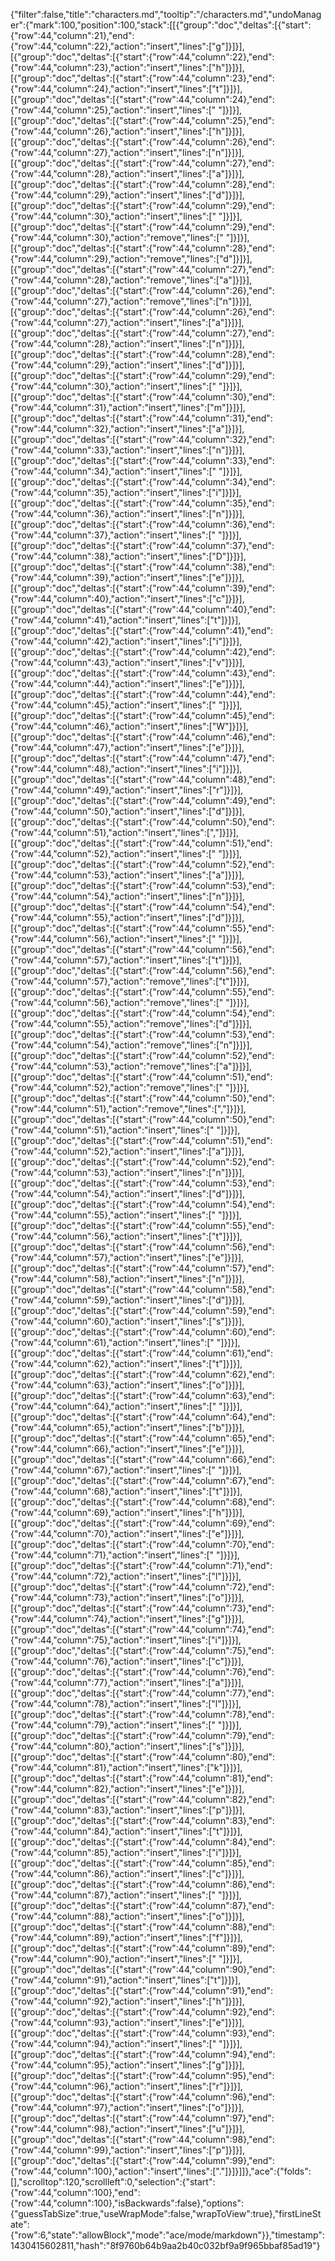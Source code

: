 {"filter":false,"title":"characters.md","tooltip":"/characters.md","undoManager":{"mark":100,"position":100,"stack":[[{"group":"doc","deltas":[{"start":{"row":44,"column":21},"end":{"row":44,"column":22},"action":"insert","lines":["g"]}]}],[{"group":"doc","deltas":[{"start":{"row":44,"column":22},"end":{"row":44,"column":23},"action":"insert","lines":["h"]}]}],[{"group":"doc","deltas":[{"start":{"row":44,"column":23},"end":{"row":44,"column":24},"action":"insert","lines":["t"]}]}],[{"group":"doc","deltas":[{"start":{"row":44,"column":24},"end":{"row":44,"column":25},"action":"insert","lines":[" "]}]}],[{"group":"doc","deltas":[{"start":{"row":44,"column":25},"end":{"row":44,"column":26},"action":"insert","lines":["h"]}]}],[{"group":"doc","deltas":[{"start":{"row":44,"column":26},"end":{"row":44,"column":27},"action":"insert","lines":["n"]}]}],[{"group":"doc","deltas":[{"start":{"row":44,"column":27},"end":{"row":44,"column":28},"action":"insert","lines":["a"]}]}],[{"group":"doc","deltas":[{"start":{"row":44,"column":28},"end":{"row":44,"column":29},"action":"insert","lines":["d"]}]}],[{"group":"doc","deltas":[{"start":{"row":44,"column":29},"end":{"row":44,"column":30},"action":"insert","lines":[" "]}]}],[{"group":"doc","deltas":[{"start":{"row":44,"column":29},"end":{"row":44,"column":30},"action":"remove","lines":[" "]}]}],[{"group":"doc","deltas":[{"start":{"row":44,"column":28},"end":{"row":44,"column":29},"action":"remove","lines":["d"]}]}],[{"group":"doc","deltas":[{"start":{"row":44,"column":27},"end":{"row":44,"column":28},"action":"remove","lines":["a"]}]}],[{"group":"doc","deltas":[{"start":{"row":44,"column":26},"end":{"row":44,"column":27},"action":"remove","lines":["n"]}]}],[{"group":"doc","deltas":[{"start":{"row":44,"column":26},"end":{"row":44,"column":27},"action":"insert","lines":["a"]}]}],[{"group":"doc","deltas":[{"start":{"row":44,"column":27},"end":{"row":44,"column":28},"action":"insert","lines":["n"]}]}],[{"group":"doc","deltas":[{"start":{"row":44,"column":28},"end":{"row":44,"column":29},"action":"insert","lines":["d"]}]}],[{"group":"doc","deltas":[{"start":{"row":44,"column":29},"end":{"row":44,"column":30},"action":"insert","lines":[" "]}]}],[{"group":"doc","deltas":[{"start":{"row":44,"column":30},"end":{"row":44,"column":31},"action":"insert","lines":["m"]}]}],[{"group":"doc","deltas":[{"start":{"row":44,"column":31},"end":{"row":44,"column":32},"action":"insert","lines":["a"]}]}],[{"group":"doc","deltas":[{"start":{"row":44,"column":32},"end":{"row":44,"column":33},"action":"insert","lines":["n"]}]}],[{"group":"doc","deltas":[{"start":{"row":44,"column":33},"end":{"row":44,"column":34},"action":"insert","lines":[" "]}]}],[{"group":"doc","deltas":[{"start":{"row":44,"column":34},"end":{"row":44,"column":35},"action":"insert","lines":["i"]}]}],[{"group":"doc","deltas":[{"start":{"row":44,"column":35},"end":{"row":44,"column":36},"action":"insert","lines":["n"]}]}],[{"group":"doc","deltas":[{"start":{"row":44,"column":36},"end":{"row":44,"column":37},"action":"insert","lines":[" "]}]}],[{"group":"doc","deltas":[{"start":{"row":44,"column":37},"end":{"row":44,"column":38},"action":"insert","lines":["D"]}]}],[{"group":"doc","deltas":[{"start":{"row":44,"column":38},"end":{"row":44,"column":39},"action":"insert","lines":["e"]}]}],[{"group":"doc","deltas":[{"start":{"row":44,"column":39},"end":{"row":44,"column":40},"action":"insert","lines":["c"]}]}],[{"group":"doc","deltas":[{"start":{"row":44,"column":40},"end":{"row":44,"column":41},"action":"insert","lines":["t"]}]}],[{"group":"doc","deltas":[{"start":{"row":44,"column":41},"end":{"row":44,"column":42},"action":"insert","lines":["i"]}]}],[{"group":"doc","deltas":[{"start":{"row":44,"column":42},"end":{"row":44,"column":43},"action":"insert","lines":["v"]}]}],[{"group":"doc","deltas":[{"start":{"row":44,"column":43},"end":{"row":44,"column":44},"action":"insert","lines":["e"]}]}],[{"group":"doc","deltas":[{"start":{"row":44,"column":44},"end":{"row":44,"column":45},"action":"insert","lines":[" "]}]}],[{"group":"doc","deltas":[{"start":{"row":44,"column":45},"end":{"row":44,"column":46},"action":"insert","lines":["W"]}]}],[{"group":"doc","deltas":[{"start":{"row":44,"column":46},"end":{"row":44,"column":47},"action":"insert","lines":["e"]}]}],[{"group":"doc","deltas":[{"start":{"row":44,"column":47},"end":{"row":44,"column":48},"action":"insert","lines":["i"]}]}],[{"group":"doc","deltas":[{"start":{"row":44,"column":48},"end":{"row":44,"column":49},"action":"insert","lines":["r"]}]}],[{"group":"doc","deltas":[{"start":{"row":44,"column":49},"end":{"row":44,"column":50},"action":"insert","lines":["d"]}]}],[{"group":"doc","deltas":[{"start":{"row":44,"column":50},"end":{"row":44,"column":51},"action":"insert","lines":[","]}]}],[{"group":"doc","deltas":[{"start":{"row":44,"column":51},"end":{"row":44,"column":52},"action":"insert","lines":[" "]}]}],[{"group":"doc","deltas":[{"start":{"row":44,"column":52},"end":{"row":44,"column":53},"action":"insert","lines":["a"]}]}],[{"group":"doc","deltas":[{"start":{"row":44,"column":53},"end":{"row":44,"column":54},"action":"insert","lines":["n"]}]}],[{"group":"doc","deltas":[{"start":{"row":44,"column":54},"end":{"row":44,"column":55},"action":"insert","lines":["d"]}]}],[{"group":"doc","deltas":[{"start":{"row":44,"column":55},"end":{"row":44,"column":56},"action":"insert","lines":[" "]}]}],[{"group":"doc","deltas":[{"start":{"row":44,"column":56},"end":{"row":44,"column":57},"action":"insert","lines":["t"]}]}],[{"group":"doc","deltas":[{"start":{"row":44,"column":56},"end":{"row":44,"column":57},"action":"remove","lines":["t"]}]}],[{"group":"doc","deltas":[{"start":{"row":44,"column":55},"end":{"row":44,"column":56},"action":"remove","lines":[" "]}]}],[{"group":"doc","deltas":[{"start":{"row":44,"column":54},"end":{"row":44,"column":55},"action":"remove","lines":["d"]}]}],[{"group":"doc","deltas":[{"start":{"row":44,"column":53},"end":{"row":44,"column":54},"action":"remove","lines":["n"]}]}],[{"group":"doc","deltas":[{"start":{"row":44,"column":52},"end":{"row":44,"column":53},"action":"remove","lines":["a"]}]}],[{"group":"doc","deltas":[{"start":{"row":44,"column":51},"end":{"row":44,"column":52},"action":"remove","lines":[" "]}]}],[{"group":"doc","deltas":[{"start":{"row":44,"column":50},"end":{"row":44,"column":51},"action":"remove","lines":[","]}]}],[{"group":"doc","deltas":[{"start":{"row":44,"column":50},"end":{"row":44,"column":51},"action":"insert","lines":[" "]}]}],[{"group":"doc","deltas":[{"start":{"row":44,"column":51},"end":{"row":44,"column":52},"action":"insert","lines":["a"]}]}],[{"group":"doc","deltas":[{"start":{"row":44,"column":52},"end":{"row":44,"column":53},"action":"insert","lines":["n"]}]}],[{"group":"doc","deltas":[{"start":{"row":44,"column":53},"end":{"row":44,"column":54},"action":"insert","lines":["d"]}]}],[{"group":"doc","deltas":[{"start":{"row":44,"column":54},"end":{"row":44,"column":55},"action":"insert","lines":[" "]}]}],[{"group":"doc","deltas":[{"start":{"row":44,"column":55},"end":{"row":44,"column":56},"action":"insert","lines":["t"]}]}],[{"group":"doc","deltas":[{"start":{"row":44,"column":56},"end":{"row":44,"column":57},"action":"insert","lines":["e"]}]}],[{"group":"doc","deltas":[{"start":{"row":44,"column":57},"end":{"row":44,"column":58},"action":"insert","lines":["n"]}]}],[{"group":"doc","deltas":[{"start":{"row":44,"column":58},"end":{"row":44,"column":59},"action":"insert","lines":["d"]}]}],[{"group":"doc","deltas":[{"start":{"row":44,"column":59},"end":{"row":44,"column":60},"action":"insert","lines":["s"]}]}],[{"group":"doc","deltas":[{"start":{"row":44,"column":60},"end":{"row":44,"column":61},"action":"insert","lines":[" "]}]}],[{"group":"doc","deltas":[{"start":{"row":44,"column":61},"end":{"row":44,"column":62},"action":"insert","lines":["t"]}]}],[{"group":"doc","deltas":[{"start":{"row":44,"column":62},"end":{"row":44,"column":63},"action":"insert","lines":["o"]}]}],[{"group":"doc","deltas":[{"start":{"row":44,"column":63},"end":{"row":44,"column":64},"action":"insert","lines":[" "]}]}],[{"group":"doc","deltas":[{"start":{"row":44,"column":64},"end":{"row":44,"column":65},"action":"insert","lines":["b"]}]}],[{"group":"doc","deltas":[{"start":{"row":44,"column":65},"end":{"row":44,"column":66},"action":"insert","lines":["e"]}]}],[{"group":"doc","deltas":[{"start":{"row":44,"column":66},"end":{"row":44,"column":67},"action":"insert","lines":[" "]}]}],[{"group":"doc","deltas":[{"start":{"row":44,"column":67},"end":{"row":44,"column":68},"action":"insert","lines":["t"]}]}],[{"group":"doc","deltas":[{"start":{"row":44,"column":68},"end":{"row":44,"column":69},"action":"insert","lines":["h"]}]}],[{"group":"doc","deltas":[{"start":{"row":44,"column":69},"end":{"row":44,"column":70},"action":"insert","lines":["e"]}]}],[{"group":"doc","deltas":[{"start":{"row":44,"column":70},"end":{"row":44,"column":71},"action":"insert","lines":[" "]}]}],[{"group":"doc","deltas":[{"start":{"row":44,"column":71},"end":{"row":44,"column":72},"action":"insert","lines":["l"]}]}],[{"group":"doc","deltas":[{"start":{"row":44,"column":72},"end":{"row":44,"column":73},"action":"insert","lines":["o"]}]}],[{"group":"doc","deltas":[{"start":{"row":44,"column":73},"end":{"row":44,"column":74},"action":"insert","lines":["g"]}]}],[{"group":"doc","deltas":[{"start":{"row":44,"column":74},"end":{"row":44,"column":75},"action":"insert","lines":["i"]}]}],[{"group":"doc","deltas":[{"start":{"row":44,"column":75},"end":{"row":44,"column":76},"action":"insert","lines":["c"]}]}],[{"group":"doc","deltas":[{"start":{"row":44,"column":76},"end":{"row":44,"column":77},"action":"insert","lines":["a"]}]}],[{"group":"doc","deltas":[{"start":{"row":44,"column":77},"end":{"row":44,"column":78},"action":"insert","lines":["l"]}]}],[{"group":"doc","deltas":[{"start":{"row":44,"column":78},"end":{"row":44,"column":79},"action":"insert","lines":[" "]}]}],[{"group":"doc","deltas":[{"start":{"row":44,"column":79},"end":{"row":44,"column":80},"action":"insert","lines":["s"]}]}],[{"group":"doc","deltas":[{"start":{"row":44,"column":80},"end":{"row":44,"column":81},"action":"insert","lines":["k"]}]}],[{"group":"doc","deltas":[{"start":{"row":44,"column":81},"end":{"row":44,"column":82},"action":"insert","lines":["e"]}]}],[{"group":"doc","deltas":[{"start":{"row":44,"column":82},"end":{"row":44,"column":83},"action":"insert","lines":["p"]}]}],[{"group":"doc","deltas":[{"start":{"row":44,"column":83},"end":{"row":44,"column":84},"action":"insert","lines":["t"]}]}],[{"group":"doc","deltas":[{"start":{"row":44,"column":84},"end":{"row":44,"column":85},"action":"insert","lines":["i"]}]}],[{"group":"doc","deltas":[{"start":{"row":44,"column":85},"end":{"row":44,"column":86},"action":"insert","lines":["c"]}]}],[{"group":"doc","deltas":[{"start":{"row":44,"column":86},"end":{"row":44,"column":87},"action":"insert","lines":[" "]}]}],[{"group":"doc","deltas":[{"start":{"row":44,"column":87},"end":{"row":44,"column":88},"action":"insert","lines":["o"]}]}],[{"group":"doc","deltas":[{"start":{"row":44,"column":88},"end":{"row":44,"column":89},"action":"insert","lines":["f"]}]}],[{"group":"doc","deltas":[{"start":{"row":44,"column":89},"end":{"row":44,"column":90},"action":"insert","lines":[" "]}]}],[{"group":"doc","deltas":[{"start":{"row":44,"column":90},"end":{"row":44,"column":91},"action":"insert","lines":["t"]}]}],[{"group":"doc","deltas":[{"start":{"row":44,"column":91},"end":{"row":44,"column":92},"action":"insert","lines":["h"]}]}],[{"group":"doc","deltas":[{"start":{"row":44,"column":92},"end":{"row":44,"column":93},"action":"insert","lines":["e"]}]}],[{"group":"doc","deltas":[{"start":{"row":44,"column":93},"end":{"row":44,"column":94},"action":"insert","lines":[" "]}]}],[{"group":"doc","deltas":[{"start":{"row":44,"column":94},"end":{"row":44,"column":95},"action":"insert","lines":["g"]}]}],[{"group":"doc","deltas":[{"start":{"row":44,"column":95},"end":{"row":44,"column":96},"action":"insert","lines":["r"]}]}],[{"group":"doc","deltas":[{"start":{"row":44,"column":96},"end":{"row":44,"column":97},"action":"insert","lines":["o"]}]}],[{"group":"doc","deltas":[{"start":{"row":44,"column":97},"end":{"row":44,"column":98},"action":"insert","lines":["u"]}]}],[{"group":"doc","deltas":[{"start":{"row":44,"column":98},"end":{"row":44,"column":99},"action":"insert","lines":["p"]}]}],[{"group":"doc","deltas":[{"start":{"row":44,"column":99},"end":{"row":44,"column":100},"action":"insert","lines":["."]}]}]]},"ace":{"folds":[],"scrolltop":120,"scrollleft":0,"selection":{"start":{"row":44,"column":100},"end":{"row":44,"column":100},"isBackwards":false},"options":{"guessTabSize":true,"useWrapMode":false,"wrapToView":true},"firstLineState":{"row":6,"state":"allowBlock","mode":"ace/mode/markdown"}},"timestamp":1430415602811,"hash":"8f9760b64b9aa2b40c032bf9a9f965bbaf85ad19"}